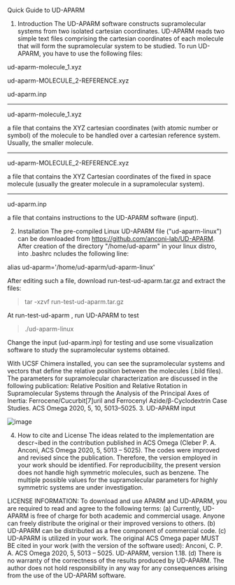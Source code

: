 Quick Guide to UD-APARM

1.	Introduction
The UD-APARM software constructs supramolecular systems from two isolated cartesian coordinates. 
UD-APARM reads two simple text files comprising the cartesian coordinates of each molecule that will form the supramolecular system to be studied. 
To run UD-APARM, you have to use the following files:

ud-aparm-molecule_1.xyz 

ud-aparm-MOLECULE_2-REFERENCE.xyz

ud-aparm.inp
__________________________________________
ud-aparm-molecule_1.xyz

a file that contains the XYZ cartesian coordinates (with atomic number or symbol) of the molecule to be handled over a cartesian reference system. Usually, the smaller molecule. 
__________________________________________
ud-aparm-MOLECULE_2-REFERENCE.xyz

a file that contains the XYZ Cartesian coordinates of the fixed in space molecule (usually the greater molecule in a supramolecular system).

__________________________________________
ud-aparm.inp

a file that contains instructions to the UD-APARM software (input).

2.	Installation
The pre-compiled Linux UD-APARM file ("ud-aparm-linux") can be downloaded from https://github.com/anconi-lab/UD-APARM. 
After creation of the directory "/home/ud-aparm" in your linux distro, into .bashrc ncludes the following line:

alias ud-aparm='/home/ud-aparm/ud-aparm-linux'

After editing such a file, download run-test-ud-aparm.tar.gz and extract the files: 

>tar  -xzvf run-test-ud-aparm.tar.gz

At run-test-ud-aparm , run UD-APARM to test

>./ud-aparm-linux

Change the input (ud-aparm.inp) for testing and use some visualization software to study the supramolecular systems obtained. 

With UCSF Chimera installed, you can see the supramolecular systems and vectors that define the relative position between the molecules (.bild files). 
The parameters for supramolecular characterization are discussed in the following publication:
Relative Position and Relative Rotation in Supramolecular Systems through the Analysis of the Principal Axes of Inertia: Ferrocene/Cucurbit[7]uril and Ferrocenyl Azide/β-Cyclodextrin Case Studies. ACS Omega 2020, 5, 10, 5013–5025. 
3.	UD-APARM input
 

![image](https://user-images.githubusercontent.com/86429259/206524981-a87520c7-b431-4de3-b05e-3c07ab0f8b42.png)

4.	How to cite and License
The ideas related to the implementation are descr¬ibed in the contribution published in ACS Omega (Cleber P. A. Anconi, ACS Omega 2020, 5, 5013 – 5025). The codes were improved and revised since the publication. Therefore, the version employed in your work should be identified. For reproducibility, the present version does not handle high symmetric molecules, such as benzene. The multiple possible values for the supramolecular parameters for highly symmetric systems are under investigation. 

LICENSE INFORMATION: To download and use APARM and UD-APARM, you are required to read and agree to the following terms:
(a) Currently, UD-APARM is free of charge for both academic and commercial usage. Anyone can freely distribute the original or their improved versions to others.
(b) UD-APARM can be distributed as a free component of commercial code. 
(c) UD-APARM is utilized in your work. The original ACS Omega paper MUST BE cited in your work (with the version of the software used): 
Anconi, C. P. A.  ACS Omega 2020, 5, 5013 – 5025. UD-APARM, version 1.18. 
(d) There is no warranty of the correctness of the results produced by UD-APARM. The author does not hold responsibility in any way for any consequences arising from the use of the UD-APARM software.
